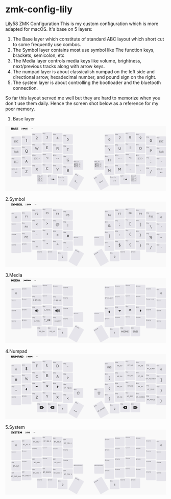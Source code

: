 # zmk-config-lily
Lily58 ZMK Configuration
This is my custom configuration which is more adapted for macOS.
It's base on 5 layers:
1. The Base layer which constitute of standard ABC layout which short cut to some frequently use combos.
2. The Symbol layer contains most use symbol like The function keys, brackets, semicolon, etc
3. The Media layer controls media keys like volume, brightness, next/previous tracks along with arrow keys.
4. The numpad layer is about classicalish numpad on the left side and directional arrow, hexadecimal number, and pound sign on the right.
5. The system layer is about controlling the bootloader and the bluetooth connection.

So far this layout served me well but they are hard to memorize when you don't use them daily.
Hence the screen shot below as a reference for my poor memory.

1. Base layer

![Lily Base Layer](./assets/Lily-Base-Layer.png)

2.Symbol
![Lily Symbol Layer](./assets/Lily-Symbol-Layer.png)

3.Media
![Lily Media Layer](./assets/Lily-Media-Layer.png)

4.Numpad
![Lily Numpad Layer](./assets/Lily-Numpad-Layer.png)

5.System
![Lily System Layer](./assets/Lily-System-Layer.png)
